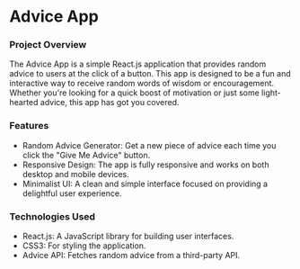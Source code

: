 # Advice App
### Project Overview
The Advice App is a simple React.js application that provides random advice to users at the click of a button. This app is designed to be a fun and interactive way to receive random words of wisdom or encouragement. Whether you're looking for a quick boost of motivation or just some light-hearted advice, this app has got you covered.

### Features
* Random Advice Generator: Get a new piece of advice each time you click the "Give Me Advice" button.
* Responsive Design: The app is fully responsive and works on both desktop and mobile devices.
* Minimalist UI: A clean and simple interface focused on providing a delightful user experience.
  
### Technologies Used
* React.js: A JavaScript library for building user interfaces.
* CSS3: For styling the application.
* Advice API: Fetches random advice from a third-party API.
